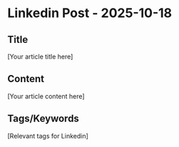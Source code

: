 # Linkedin Post - 2025-10-18

## Title
[Your article title here]

## Content
[Your article content here]

## Tags/Keywords
[Relevant tags for Linkedin]
